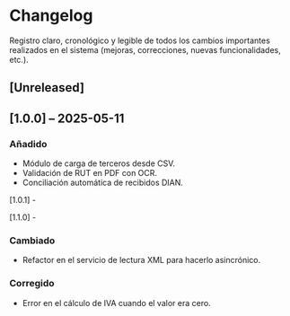 # Changelog

Registro claro, cronológico y legible de todos los cambios importantes realizados en el sistema (mejoras, correcciones, nuevas funcionalidades, etc.).

## [Unreleased]

## [1.0.0] – 2025-05-11
### Añadido
- Módulo de carga de terceros desde CSV.
- Validación de RUT en PDF con OCR.
- Conciliación automática de recibidos DIAN.

[1.0.1] - 

[1.1.0] - 

### Cambiado
- Refactor en el servicio de lectura XML para hacerlo asincrónico.

### Corregido
- Error en el cálculo de IVA cuando el valor era cero.
